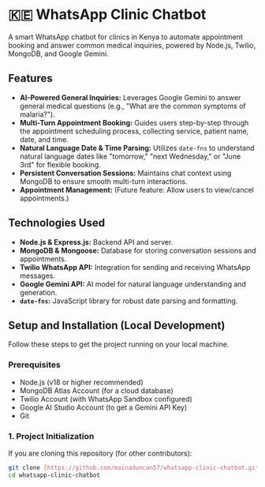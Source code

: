 # 🇰🇪 WhatsApp Clinic Chatbot

A smart WhatsApp chatbot for clinics in Kenya to automate appointment booking and answer common medical inquiries, powered by Node.js, Twilio, MongoDB, and Google Gemini.

##  Features

* **AI-Powered General Inquiries:** Leverages Google Gemini to answer general medical questions (e.g., "What are the common symptoms of malaria?").
* **Multi-Turn Appointment Booking:** Guides users step-by-step through the appointment scheduling process, collecting service, patient name, date, and time.
* **Natural Language Date & Time Parsing:** Utilizes `date-fns` to understand natural language dates like "tomorrow," "next Wednesday," or "June 3rd" for flexible booking.
* **Persistent Conversation Sessions:** Maintains chat context using MongoDB to ensure smooth multi-turn interactions.
* **Appointment Management:** (Future feature: Allow users to view/cancel appointments.)

##  Technologies Used

* **Node.js & Express.js:** Backend API and server.
* **MongoDB & Mongoose:** Database for storing conversation sessions and appointments.
* **Twilio WhatsApp API:** Integration for sending and receiving WhatsApp messages.
* **Google Gemini API:** AI model for natural language understanding and generation.
* **`date-fns`:** JavaScript library for robust date parsing and formatting.

##  Setup and Installation (Local Development)

Follow these steps to get the project running on your local machine.

### Prerequisites

* Node.js (v18 or higher recommended)
* MongoDB Atlas Account (for a cloud database)
* Twilio Account (with WhatsApp Sandbox configured)
* Google AI Studio Account (to get a Gemini API Key)
* Git

### 1. Project Initialization

If you are cloning this repository (for other contributors):
```bash
git clone [https://github.com/mainaduncan57/whatsapp-clinic-chatbot.git](https://github.com/mainaduncan57/whatsapp-clinic-chatbot.git)
cd whatsapp-clinic-chatbot

